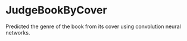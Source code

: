 # JudgeBookByCover
Predicted the genre of the book from its cover using convolution neural networks.
